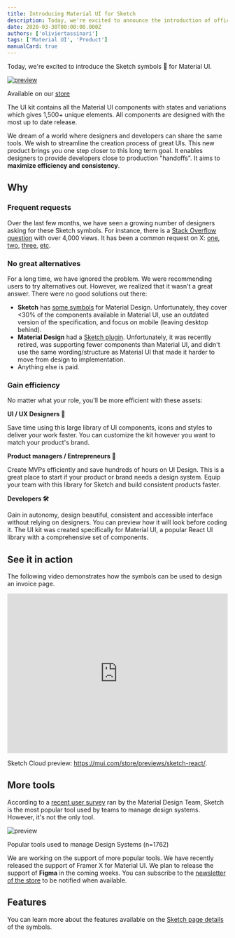 ```yaml
---
title: Introducing Material UI for Sketch
description: Today, we're excited to announce the introduction of official Sketch symbols for Material UI.
date: 2020-03-30T00:00:00.000Z
authors: ['oliviertassinari']
tags: ['Material UI', 'Product']
manualCard: true
---
```


Today, we're excited to introduce the Sketch symbols 💎 for Material UI.

[![preview](/static/blog/2020-introducing-sketch/product-preview.png)](https://mui.com/store/items/sketch-react/?utm_source=blog&utm_medium=blog&utm_campaign=introducing-sketch)

<p class="blog-description">Available on our <a href="https://mui.com/store/items/sketch-react">store</a></p>

The UI kit contains all the Material UI components with states and variations which gives 1,500+ unique elements. All components are designed with the most up to date release.

We dream of a world where designers and developers can share the same tools. We wish to streamline the creation process of great UIs.
This new product brings you one step closer to this long term goal. It enables designers to provide developers close to production "handoffs". It aims to **maximize efficiency and consistency**.

## Why

### Frequent requests

Over the last few months, we have seen a growing number of designers asking for these Sketch symbols.
For instance, there is a [Stack Overflow question](https://stackoverflow.com/questions/38834629/material-ui-sketch-files) with over 4,000 views. It has been a common request on X: [one](https://twitter.com/TimoMajerski/status/1144503789619224578), [two](https://twitter.com/jonminori/status/1141121330156310528), [three](https://twitter.com/ProfessorXavior/status/1196522875706056705), [etc](https://twitter.com/JeffreyKaine/status/1133435042259120132).

### No great alternatives

For a long time, we have ignored the problem. We were recommending users to try alternatives out. However, we realized that it wasn't a great answer. There were no good solutions out there:

- **Sketch** has [some symbols](https://i.stack.imgur.com/vEEAA.png) for Material Design. Unfortunately, they cover <30% of the components available in Material UI, use an outdated version of the specification, and focus on mobile (leaving desktop behind).
- **Material Design** had a [Sketch plugin](https://m2.material.io/resources/theme-editor/).
  Unfortunately, it was recently retired, was supporting fewer components than Material UI, and didn't use the same wording/structure as Material UI that made it harder to move from design to implementation.
- Anything else is paid.

### Gain efficiency

No matter what your role, you'll be more efficient with these assets:

**UI / UX Designers 💅**

Save time using this large library of UI components, icons and styles to deliver your work faster. You can customize the kit however you want to match your product's brand.

**Product managers / Entrepreneurs 🧪**

Create MVPs efficiently and save hundreds of hours on UI Design. This is a great place to start if your product or brand needs a design system. Equip your team with this library for Sketch and build consistent products faster.

**Developers 🛠**

Gain in autonomy, design beautiful, consistent and accessible interface without relying on designers. You can preview how it will look before coding it.
The UI kit was created specifically for Material UI, a popular React UI library with a comprehensive set of components.

## See it in action

The following video demonstrates how the symbols can be used to design an invoice page.

<iframe style="width: 100%; max-width: 648px;" height="364" src="https://www.youtube.com/embed/DTU6r_VE2C4" frameborder="0" allow="accelerometer; autoplay; encrypted-media; gyroscope; picture-in-picture" allowfullscreen></iframe>

Sketch Cloud preview: https://mui.com/store/previews/sketch-react/.

## More tools

According to a [recent user survey](https://medium.com/google-design/state-of-design-systems-2019-ff5f26ada71) ran by the Material Design Team, Sketch is the most popular tool used by teams to manage design systems. However, it's not the only tool.

![preview](/static/blog/2020-introducing-sketch/design-tools.png)

<p class="blog-description">Popular tools used to manage Design Systems (n=1762)</p>

We are working on the support of more popular tools.
We have recently released the support of Framer X for Material UI.
We plan to release the support of **Figma** in the coming weeks. You can subscribe to the [newsletter of the store](https://mui.com/store/#subscribe) to be notified when available.

## Features

You can learn more about the features available on the [Sketch page details](https://mui.com/store/items/sketch-react/?utm_source=blog&utm_medium=blog&utm_campaign=introducing-sketch) of the symbols.
